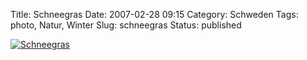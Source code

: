 Title: Schneegras
Date: 2007-02-28 09:15
Category: Schweden
Tags: photo, Natur, Winter
Slug: schneegras
Status: published

[![Schneegras](/pic/snopinnar1_s.jpg "Schneegras")](/pic/snopinnar1_l.jpg)

